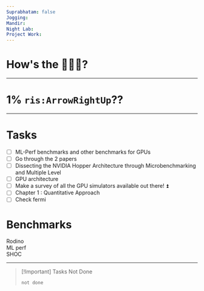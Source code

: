 ```yaml
---
Suprabhatam: false
Jogging: 
Mandir: 
Night Lab: 
Project Work:
---
```


# How's the 🌄🌅🌇?

---

# 1% `ris:ArrowRightUp`??

---

# Tasks

- [ ] ML-Perf benchmarks and other benchmarks for GPUs
- [ ] Go through the 2 papers
- [ ] Dissecting the NVIDIA Hopper Architecture through Microbenchmarking and Multiple Level
- [ ] GPU architecture
- [ ] Make a survey of all the GPU simulators available out there! ⏫
- [ ] Chapter 1 : Quantitative Approach
- [ ] Check fermi

# Benchmarks

Rodino  
ML perf  
SHOC

---

> [!Important] Tasks Not Done
>
>```tasks
>not done
